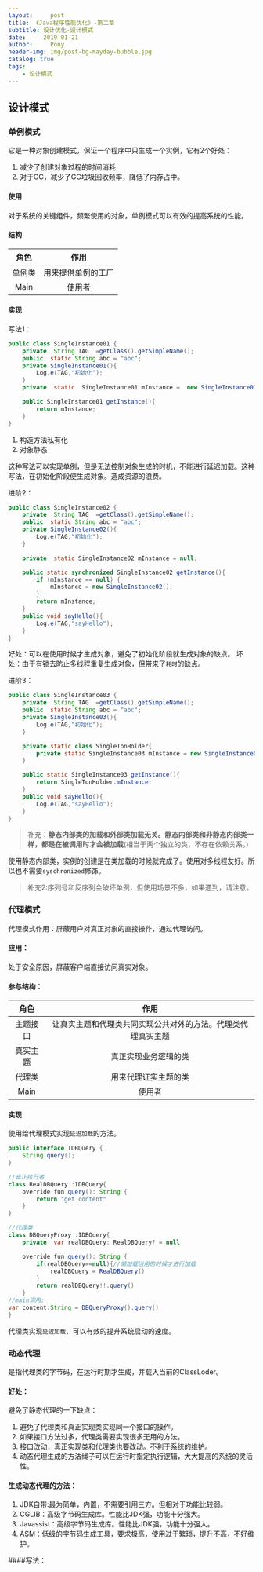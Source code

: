```yaml
---
layout:     post
title:  《Java程序性能优化》-第二章
subtitle: 设计优化-设计模式
date:     2019-01-21
author:     Pony
header-img: img/post-bg-mayday-bubble.jpg
catalog: true
tags:
    - 设计模式
---
```


## 设计模式
### 单例模式
它是一种对象创建模式，保证一个程序中只生成一个实例，它有2个好处：
1. 减少了创建对象过程的时间消耗
2. 对于GC，减少了GC垃圾回收频率，降低了内存占中。


#### 使用
对于系统的关键组件，频繁使用的对象，单例模式可以有效的提高系统的性能。
#### 结构

| 角色 | 作用 |
| :-: | :-: |
| 单例类 | 用来提供单例的工厂 |
| Main | 使用者 |

#### 实现
写法1：
```java
public class SingleInstance01 {
    private  String TAG  =getClass().getSimpleName();
    public  static String abc = "abc";
    private SingleInstance01(){
        Log.e(TAG,"初始化");
    }
    private  static  SingleInstance01 mInstance =  new SingleInstance01();

    public SingleInstance01 getInstance(){
        return mInstance;
    }
}
```
1. 构造方法私有化
2. 对象静态

这种写法可以实现单例，但是无法控制对象生成的时机，不能进行延迟加载。这种写法，在初始化阶段便生成对象。造成资源的浪费。

进阶2：
```java
public class SingleInstance02 {
    private  String TAG  =getClass().getSimpleName();
    public  static String abc = "abc";
    private SingleInstance02(){
        Log.e(TAG,"初始化");
    }

    private  static SingleInstance02 mInstance = null;

    public static synchronized SingleInstance02 getInstance(){
        if (mInstance == null) {
            mInstance = new SingleInstance02();
        }
        return mInstance;
    }
    public void sayHello(){
        Log.e(TAG,"sayHello");
    }
}
```
好处：可以在使用时候才生成对象，避免了初始化阶段就生成对象的缺点。
坏处：由于有锁去防止多线程重复生成对象，但带来了`耗时`的缺点。

进阶3：
```java
public class SingleInstance03 {
    private  String TAG  =getClass().getSimpleName();
    public  static String abc = "abc";
    private SingleInstance03(){
        Log.e(TAG,"初始化");
    }

    private static class SingleTonHolder{
        private static SingleInstance03 mInstance = new SingleInstance03();
    }

    public static SingleInstance03 getInstance(){
        return SingleTonHolder.mInstance;
    }
    public void sayHello(){
        Log.e(TAG,"sayHello");
    }
}
```
>补充：**静态内部类的加载和外部类加载无关。静态内部类和非静态内部类一样，都是在被调用时才会被加载**(相当于两个独立的类，不存在依赖关系。)

使用静态内部类，实例的创建是在类加载的时候就完成了。使用对多线程友好。所以也不需要`syschronized`修饰。

>补充2:序列号和反序列会破坏单例，但使用场景不多，如果遇到，请注意。


### 代理模式
代理模式作用：屏蔽用户对真正对象的直接操作，通过代理访问。
#### 应用：
处于安全原因，屏蔽客户端直接访问真实对象。
#### 参与结构：
| 角色 | 作用 |
| :-: | :-: |
| 主题接口 | 让真实主题和代理类共同实现公共对外的方法。代理类代理真实主题 |
| 真实主题 | 真正实现业务逻辑的类 |
| 代理类 | 用来代理证实主题的类 |
| Main | 使用者 |

#### 实现
使用给代理模式实现`延迟加载`的方法。
```java
public interface IDBQuery {
    String query();
}

//真正执行者
class RealDBQuery :IDBQuery{
    override fun query(): String {
        return "get content"
    }
}

//代理类
class DBQueryProxy :IDBQuery{
    private  var realDBQuery: RealDBQuery? = null

    override fun query(): String {
        if(realDBQuery==null){//懒加载当用的时候才进行加载
            realDBQuery = RealDBQuery()
        }
        return realDBQuery!!.query()
    }
//main调用:
var content:String = DBQueryProxy().query()
}
```
代理类实现`延迟加载`，可以有效的提升系统启动的速度。

### 动态代理
是指代理类的字节码，在运行时期才生成，并载入当前的ClassLoder。
#### 好处：
避免了静态代理的一下缺点：
1. 避免了代理类和真正实现类实现同一个接口的操作。
2. 如果接口方法过多，代理类需要实现很多无用的方法。
3. 接口改动，真正实现类和代理类也要改动。不利于系统的维护。
4. 动态代理生成的方法绳子可以在运行时指定执行逻辑，大大提高的系统的灵活性。

####  生成动态代理的方法：
1. JDK自带:最为简单，内置，不需要引用三方。但相对于功能比较弱。
2. CGLIB：高级字节码生成库。性能比JDK强，功能十分强大。
3. Javassist：高级字节码生成库。性能比JDK强，功能十分强大。
4. ASM：低级的字节码生成工具，要求极高，使用过于繁琐，提升不高，不好维护。

####写法：

